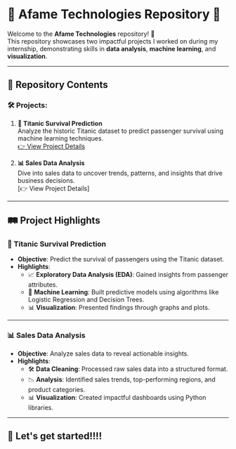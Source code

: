 # 🌟 Afame Technologies Repository 🌟

Welcome to the **Afame Technologies** repository! 🚀  
This repository showcases two impactful projects I worked on during my internship, demonstrating skills in **data analysis**, **machine learning**, and **visualization**.

---

## 📂 Repository Contents

### 🛠️ Projects:
1. **🚢 Titanic Survival Prediction**  
   Analyze the historic Titanic dataset to predict passenger survival using machine learning techniques.  
   [👉 View Project Details](./https://github.com/Srabani13/Afame-Technologies/blob/main/project1/Titanic-Survival-Prediction-Using%20ML.ipynb)

2. **📊 Sales Data Analysis**  
   Dive into sales data to uncover trends, patterns, and insights that drive business decisions.  
   [👉 View Project Details]

---

## 🛤️ Project Highlights

### 🚢 Titanic Survival Prediction
- **Objective**: Predict the survival of passengers using the Titanic dataset.  
- **Highlights**:
  - 📈 **Exploratory Data Analysis (EDA)**: Gained insights from passenger attributes.  
  - 🤖 **Machine Learning**: Built predictive models using algorithms like Logistic Regression and Decision Trees.  
  - 📊 **Visualization**: Presented findings through graphs and plots.

---

### 📊 Sales Data Analysis
- **Objective**: Analyze sales data to reveal actionable insights.  
- **Highlights**:
  - 🛠️ **Data Cleaning**: Processed raw sales data into a structured format.  
  - 📉 **Analysis**: Identified sales trends, top-performing regions, and product categories.  
  - 📊 **Visualization**: Created impactful dashboards using Python libraries.

---

## 🚀 Let's get started!!!!
